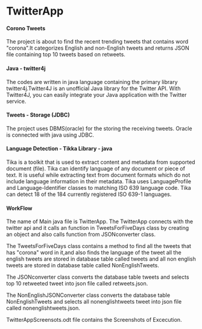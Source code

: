 # TwitterApp

#### Corono Tweets
The project is about to find the recent trending tweets that contains word "corona".It categorizes English and non-English tweets and returns JSON file containing top 10 tweets based on retweets. 

#### Java - twitter4j
The codes are written in java language containing the primary library twitter4j.Twitter4J is an unofficial Java library for the Twitter API. With Twitter4J, you can easily integrate your Java application with the Twitter service.

#### Tweets - Storage (JDBC)
The project uses DBMS(oracle) for the storing the receiving tweets. Oracle is connected with java using JDBC.

#### Language Detection - Tikka Library - java

Tika is a toolkit that is used to extract content and metadata from supported document (file). Tika can identify language of any document or piece of text. It is useful while extracting text from document formats which do not include language information in their metadata. Tika uses LanguageProfile and Language-Identifier classes to matching ISO 639 language code.
Tika can detect 18 of the 184 currently registered ISO 639-1 languages.


#### WorkFlow 

The name of Main java file is TwitterApp.
The TwitterApp connects with the twitter api and it calls an function in TweetsForFiveDays class by creating an object and also calls function from JSONconverter class.

The TweetsForFiveDays class contains a method to find all the tweets that has "corona" word in it,and also 
finds the language of the tweet all the english tweets are stored in database table called tweets and all non english tweets are stored in database table called NonEnglishTweets.

The JSONconverter class converts the database table tweets and selects top 10 retweeted tweet into json file called retweets.json.

The NonEnglishJSONConverter class converts the database table NonEnglishTweets and selects all nonenglishtweets tweet into json file called nonenglishtweets.json.

TwitterAppScreensots.odt file contains the Screenshots of Excecution.
